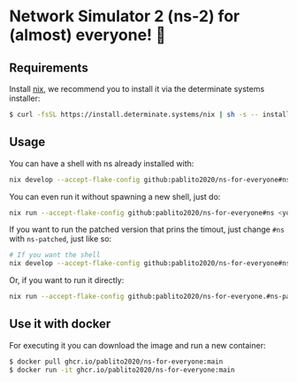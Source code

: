 # Network Simulator 2 (ns-2) for (almost) everyone! 🎉

## Requirements

Install [nix](https://nixos.org/), we recommend you to install it via the determinate systems installer:

```bash
$ curl -fsSL https://install.determinate.systems/nix | sh -s -- install --no-confirm
```

## Usage

You can have a shell with ns already installed with:

```bash
nix develop --accept-flake-config github:pablito2020/ns-for-everyone#ns
```

You can even run it without spawning a new shell, just do: 

```bash
nix run --accept-flake-config github:pablito2020/ns-for-everyone#ns <your-ns-script> <your-script-args>
```

If you want to run the patched version that prins the timout, just change `#ns` with `ns-patched`, just like so:

```bash
# If you want the shell
nix develop --accept-flake-config github:pablito2020/ns-for-everyone#ns-patched
```

Or, if you want to run it directly:

```bash
nix run --accept-flake-config github:pablito2020/ns-for-everyone.#ns-patched <your-ns-script> <your-script-args>
```

## Use it with docker

For executing it you can download the image and run a new container:

```bash
$ docker pull ghcr.io/pablito2020/ns-for-everyone:main
$ docker run -it ghcr.io/pablito2020/ns-for-everyone:main
```
